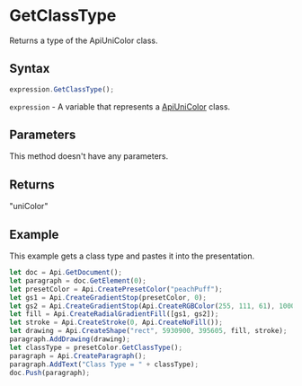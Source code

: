 # GetClassType

Returns a type of the ApiUniColor class.

## Syntax

```javascript
expression.GetClassType();
```

`expression` - A variable that represents a [ApiUniColor](../ApiUniColor.md) class.

## Parameters

This method doesn't have any parameters.

## Returns

"uniColor"

## Example

This example gets a class type and pastes it into the presentation.

```javascript
let doc = Api.GetDocument();
let paragraph = doc.GetElement(0);
let presetColor = Api.CreatePresetColor("peachPuff");
let gs1 = Api.CreateGradientStop(presetColor, 0);
let gs2 = Api.CreateGradientStop(Api.CreateRGBColor(255, 111, 61), 100000);
let fill = Api.CreateRadialGradientFill([gs1, gs2]);
let stroke = Api.CreateStroke(0, Api.CreateNoFill());
let drawing = Api.CreateShape("rect", 5930900, 395605, fill, stroke);
paragraph.AddDrawing(drawing);
let classType = presetColor.GetClassType();
paragraph = Api.CreateParagraph();
paragraph.AddText("Class Type = " + classType);
doc.Push(paragraph);
```
